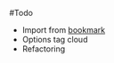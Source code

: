 #Todo

- Import from [bookmark](https://developer.chrome.com/extensions/bookmarks)
- Options tag cloud
- Refactoring